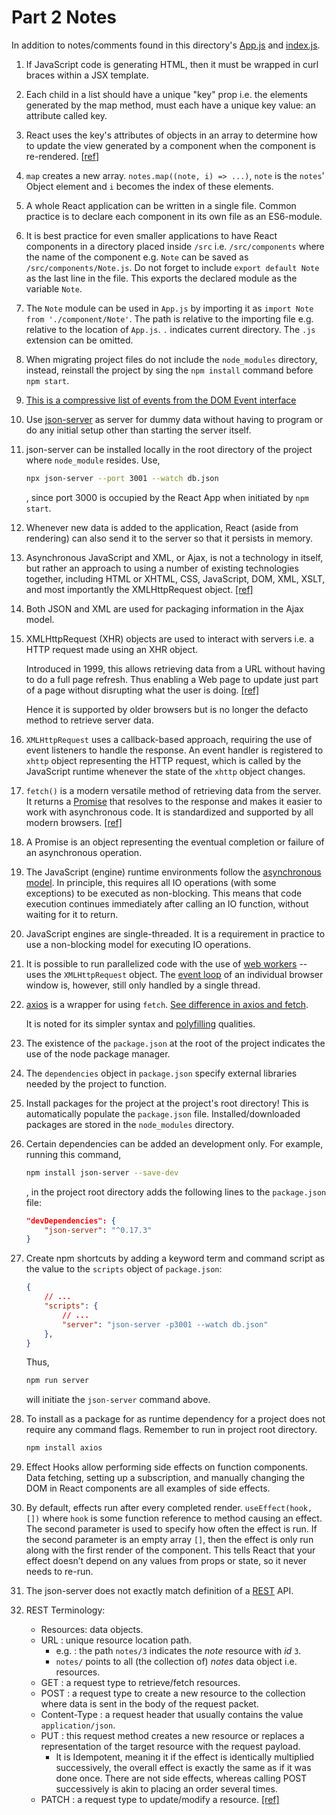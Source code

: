 # Part 2 Notes

In addition to notes/comments found in this directory's [App.js](part2/preliminary/src/App.js) and [index.js](part2/preliminary/src/index.js).

1. If JavaScript code is generating HTML, then it must be wrapped in curl braces within a JSX template.

1. Each child in a list should have a unique "key" prop i.e. the elements generated by the map method, must each have a unique key value: an attribute called key.

1. React uses the key's attributes of objects in an array to determine how to update the view generated by a component when the component is re-rendered. [[ref](https://react.dev/learn/preserving-and-resetting-state#option-2-resetting-state-with-a-key)]

1. `map` creates a new array. `notes.map((note, i) => ...)`, `note` is the `notes`' Object element and `i` becomes the index of these elements.

1. A whole React application can be written in a single file. Common practice is to declare each component in its own file as an ES6-module.

1. It is best practice for even smaller applications to have React components in a directory placed inside `/src` i.e. `/src/components` where the name of the component e.g. `Note` can be saved as `/src/components/Note.js`. Do not forget to include `export default Note` as the last line in the file. This exports the declared module as the variable `Note`. 

1. The `Note` module can be used in `App.js` by importing it as `import Note from './component/Note'`. The path is relative to the importing file e.g. relative to the location of `App.js`. `.` indicates current directory. The `.js` extension can be omitted.

1. When migrating project files do not include the `node_modules` directory, instead, reinstall the project by sing the `npm install` command before `npm start`.

1. [This is a compressive list of events from the DOM Event interface](https://developer.mozilla.org/en-US/docs/Web/Events)

1. Use [json-server](https://github.com/typicode/json-server#getting-started) as server for dummy data without having to program or do any initial setup other than starting the server itself.

1. json-server can be installed locally in the root directory of the project where `node_module` resides. Use, 

    ```bash
    npx json-server --port 3001 --watch db.json
    ```
    , since port 3000 is occupied by the React App when initiated by `npm start`.

1. Whenever new data is added to the application, React (aside from rendering) can also send it to the server so that it persists in memory.

1. Asynchronous JavaScript and XML, or Ajax, is not a technology in itself, but rather an approach to using a number of existing technologies together, including HTML or XHTML, CSS, JavaScript, DOM, XML, XSLT, and most importantly the XMLHttpRequest object. [[ref]](https://developer.mozilla.org/en-US/docs/Web/Guide/AJAX)

1. Both JSON and XML are used for packaging information in the Ajax model. 

1. XMLHttpRequest (XHR) objects are used to interact with servers i.e. a HTTP request made using an XHR object.

    Introduced in 1999, this allows retrieving data from a URL without having to do a full page refresh. Thus enabling a Web page to update just part of a page without disrupting what the user is doing. [[ref]](https://developer.mozilla.org/en-US/docs/Web/API/XMLHttpRequest)

    Hence it is supported by older browsers but is no longer the defacto method to retrieve server data.

1. `XMLHttpRequest` uses a callback-based approach, requiring the use of event listeners to handle the response. An event handler is registered to `xhttp` object representing the HTTP request, which is called by the JavaScript runtime whenever the state of the `xhttp` object changes.
   
1. `fetch()` is a modern versatile method of retrieving data from the server. It returns a [Promise](https://developer.mozilla.org/en-US/docs/Web/JavaScript/Reference/Global_Objects/Promise) that resolves to the response and makes it easier to work with asynchronous code. It is standardized and supported by all modern browsers. [[ref]](https://developer.mozilla.org/en-US/docs/Web/API/fetch)

1. A Promise is an object representing the eventual completion or failure of an asynchronous operation.

1. The JavaScript (engine) runtime environments follow the [asynchronous model](https://developer.mozilla.org/en-US/docs/Web/JavaScript/EventLoop). In principle, this requires all IO operations (with some exceptions) to be executed as non-blocking. This means that code execution continues immediately after calling an IO function, without waiting for it to return.

1. JavaScript engines are single-threaded. It is a requirement in practice to use a non-blocking model for executing IO operations.

1. It is possible to run parallelized code with the use of [web workers](https://developer.mozilla.org/en-US/docs/Web/API/Web_Workers_API/Using_web_workers) -- uses the `XMLHttpRequest` object. The [event loop](https://developer.mozilla.org/en-US/docs/Web/JavaScript/Event_loop) of an individual browser window is, however, still only handled by a single thread.

1. [axios](https://github.com/axios/axios) is a wrapper for using `fetch`. [See difference in axios and fetch](https://www.geeksforgeeks.org/difference-between-fetch-and-axios-js-for-making-http-requests/#). 

    It is noted for its simpler syntax and [polyfilling](https://developer.mozilla.org/en-US/docs/Glossary/Polyfill) qualities.

1. The existence of the `package.json` at the root of the project indicates the use of the node package manager.

1. The `dependencies` object in `package.json` specify external libraries needed by the project to function.

1. Install packages for the project at the project's root directory! This is automatically populate the `package.json` file. Installed/downloaded packages are stored in the `node_modules` directory.

1. Certain dependencies can be added an development only. For example, running this command,

    ```bash
    npm install json-server --save-dev
    ```

    , in the project root directory adds the following lines to the `package.json` file:

    ```json
    "devDependencies": {
        "json-server": "^0.17.3"
    }
    ```

1. Create npm shortcuts by adding a keyword term and command script as the value to the `scripts` object of `package.json`:

    ```json
    {
        // ... 
        "scripts": {
            // ...
            "server": "json-server -p3001 --watch db.json"
        },
    }
    ```
    Thus, 
    ```bash
    npm run server
    ``` 
    will initiate the `json-server` command above.

1. To install as a package for as runtime dependency for a project does not require any command flags. Remember to run in project root directory.

    ```bash
    npm install axios
    ```

1. Effect Hooks allow performing side effects on function components. Data fetching, setting up a subscription, and manually changing the DOM in React components are all examples of side effects.

1. By default, effects run after every completed render. `useEffect(hook, [])` where `hook` is some function reference to method causing an effect. The second parameter is used to specify how often the effect is run. If the second parameter is an empty array `[]`, then the effect is only run along with the first render of the component. This tells React that your effect doesn’t depend on any values from props or state, so it never needs to re-run.

1. The json-server does not exactly match definition of a [REST](https://en.wikipedia.org/wiki/Representational_state_transfer) API.

1. REST Terminology:

    - Resources: data objects.
    - URL : unique resource location path.
      - e.g. : the path `notes/3` indicates the *note* resource with *id* `3`.
      - `notes/` points to all (the collection of) *notes* data object i.e. resources.
    - GET : a request type to retrieve/fetch resources.
    - POST : a request type to create a new resource to the collection where data is sent in the body of the request packet.
    - Content-Type : a request header that usually contains the value `application/json`.
    - PUT : this request method creates a new resource or replaces a representation of the target resource with the request payload. 
      - It is Idempotent, meaning it if the effect is identically multiplied successively, the overall effect is exactly the same as if it was done once. There are not side effects, whereas calling POST successively is akin to placing an order several times.
    - PATCH : a request type to update/modify a resource. [[ref]](https://developer.mozilla.org/en-US/docs/Web/HTTP/Methods/PATCH)
  